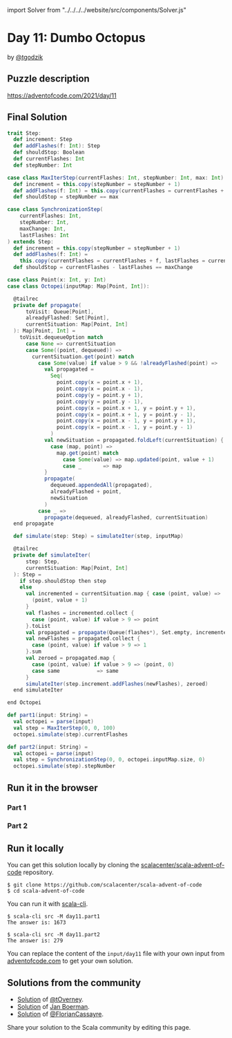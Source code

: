 import Solver from "../../../../website/src/components/Solver.js"

# Day 11: Dumbo Octopus

by [@tgodzik](https://github.com/tgodzik)

## Puzzle description

https://adventofcode.com/2021/day/11

## Final Solution

```scala
trait Step:
  def increment: Step
  def addFlashes(f: Int): Step
  def shouldStop: Boolean
  def currentFlashes: Int
  def stepNumber: Int

case class MaxIterStep(currentFlashes: Int, stepNumber: Int, max: Int) extends Step:
  def increment = this.copy(stepNumber = stepNumber + 1)
  def addFlashes(f: Int) = this.copy(currentFlashes = currentFlashes + f)
  def shouldStop = stepNumber == max

case class SynchronizationStep(
    currentFlashes: Int,
    stepNumber: Int,
    maxChange: Int,
    lastFlashes: Int
) extends Step:
  def increment = this.copy(stepNumber = stepNumber + 1)
  def addFlashes(f: Int) =
    this.copy(currentFlashes = currentFlashes + f, lastFlashes = currentFlashes)
  def shouldStop = currentFlashes - lastFlashes == maxChange

case class Point(x: Int, y: Int)
case class Octopei(inputMap: Map[Point, Int]):

  @tailrec
  private def propagate(
      toVisit: Queue[Point],
      alreadyFlashed: Set[Point],
      currentSituation: Map[Point, Int]
  ): Map[Point, Int] =
    toVisit.dequeueOption match
      case None => currentSituation
      case Some((point, dequeued)) =>
        currentSituation.get(point) match
          case Some(value) if value > 9 && !alreadyFlashed(point) =>
            val propagated =
              Seq(
                point.copy(x = point.x + 1),
                point.copy(x = point.x - 1),
                point.copy(y = point.y + 1),
                point.copy(y = point.y - 1),
                point.copy(x = point.x + 1, y = point.y + 1),
                point.copy(x = point.x + 1, y = point.y - 1),
                point.copy(x = point.x - 1, y = point.y + 1),
                point.copy(x = point.x - 1, y = point.y - 1)
              )
            val newSituation = propagated.foldLeft(currentSituation) {
              case (map, point) =>
                map.get(point) match
                  case Some(value) => map.updated(point, value + 1)
                  case _       => map
            }
            propagate(
              dequeued.appendedAll(propagated),
              alreadyFlashed + point,
              newSituation
            )
          case _ =>
            propagate(dequeued, alreadyFlashed, currentSituation)
  end propagate

  def simulate(step: Step) = simulateIter(step, inputMap)

  @tailrec
  private def simulateIter(
      step: Step,
      currentSituation: Map[Point, Int]
  ): Step =
    if step.shouldStop then step
    else
      val incremented = currentSituation.map { case (point, value) =>
        (point, value + 1)
      }
      val flashes = incremented.collect {
        case (point, value) if value > 9 => point
      }.toList
      val propagated = propagate(Queue(flashes*), Set.empty, incremented)
      val newFlashes = propagated.collect {
        case (point, value) if value > 9 => 1
      }.sum
      val zeroed = propagated.map {
        case (point, value) if value > 9 => (point, 0)
        case same            => same
      }
      simulateIter(step.increment.addFlashes(newFlashes), zeroed)
  end simulateIter

end Octopei

def part1(input: String) =
  val octopei = parse(input)
  val step = MaxIterStep(0, 0, 100)
  octopei.simulate(step).currentFlashes

def part2(input: String) =
  val octopei = parse(input)
  val step = SynchronizationStep(0, 0, octopei.inputMap.size, 0)
  octopei.simulate(step).stepNumber
```

## Run it in the browser

### Part 1

<Solver puzzle="day11-part1"/>

### Part 2

<Solver puzzle="day11-part2"/>

## Run it locally

You can get this solution locally by cloning the [scalacenter/scala-advent-of-code](https://github.com/scalacenter/scala-advent-of-code) repository.
```
$ git clone https://github.com/scalacenter/scala-advent-of-code
$ cd scala-advent-of-code
```

You can run it with [scala-cli](https://scala-cli.virtuslab.org/).

```
$ scala-cli src -M day11.part1
The answer is: 1673

$ scala-cli src -M day11.part2
The answer is: 279
```

You can replace the content of the `input/day11` file with your own input from [adventofcode.com](https://adventofcode.com/2021/day/11) to get your own solution.

## Solutions from the community

- [Solution](https://github.com/tOverney/AdventOfCode2021/blob/main/src/main/scala/ch/overney/aoc/day11/) of [@tOverney](https://github.com/tOverney).
- [Solution](https://github.com/Jannyboy11/AdventOfCode2021/blob/main/src/main/scala/day11/Day11.scala) of [Jan Boerman](https://twitter.com/JanBoerman95).
- [Solution](https://github.com/FlorianCassayre/AdventOfCode-2021/blob/master/src/main/scala/adventofcode/solutions/Day11.scala) of [@FlorianCassayre](https://github.com/FlorianCassayre).

Share your solution to the Scala community by editing this page.
